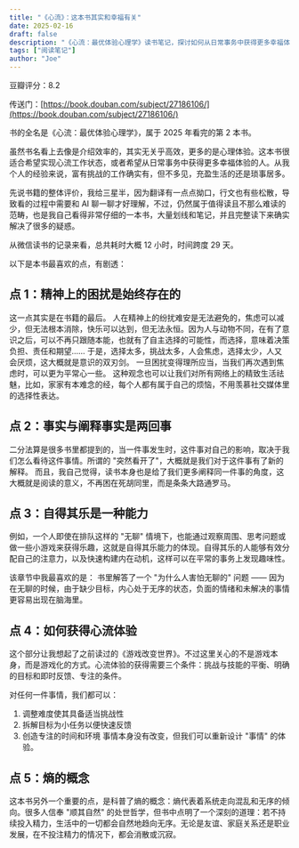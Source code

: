 ```yaml
---
title: "《心流》：这本书其实和幸福有关"
date: 2025-02-16
draft: false
description: "《心流：最优体验心理学》读书笔记，探讨如何从日常事务中获得更多幸福体验"
tags: ["阅读笔记"]
author: "Joe"
---
```


豆瓣评分：8.2

传送门：[https://book.douban.com/subject/27186106/](https://book.douban.com/subject/27186106/)

书的全名是《心流：最优体验心理学》，属于 2025 年看完的第 2 本书。

虽然书名看上去像是介绍效率的，其实无关乎高效，更多的是心理体验。这本书很适合希望实现心流工作状态，或者希望从日常事务中获得更多幸福体验的人。从我个人的经验来说，富有挑战的工作确实有，但不多见，充盈生活的还是琐事居多。

先说书籍的整体评价，我给三星半，因为翻译有一点点拗口，行文也有些松散，导致看的过程中需要和 AI 聊一聊才好理解，不过，仍然属于值得读且不那么难读的范畴，也是我自己看得非常仔细的一本书，大量划线和笔记，并且完整读下来确实解决了很多的疑惑。

从微信读书的记录来看，总共耗时大概 12 小时，时间跨度 29 天。

以下是本书最喜欢的点，有剧透：

## 点 1：精神上的困扰是始终存在的
这一点其实是在书籍的最后。
人在精神上的纷扰难安是无法避免的，焦虑可以减少，但无法根本消除，快乐可以达到，但无法永恒。因为人与动物不同，在有了意识之后，可以不再只跟随本能，也就有了自主选择的可能性，而选择，意味着决策负担、责任和期望……
于是，选择太多，挑战太多，人会焦虑，选择太少，人又会厌烦，这大概就是意识的双刃剑。
一旦困扰变得理所应当，当我们再次遇到焦虑时，可以更为平常心一些。
这种观念也可以让我们对所有网络上的精致生活祛魅，比如，家家有本难念的经，每个人都有属于自己的烦恼，不用羡慕社交媒体里的选择性表达。

## 点 2：事实与阐释事实是两回事
二分法算是很多书里都提到的，当一件事发生时，这件事对自己的影响，取决于我们怎么看待这件事情。所谓的 "突然看开了"，大概就是我们对于这件事有了新的解释。
而且，我自己觉得，读书本身也是给了我们更多阐释同一件事的角度，这大概就是阅读的意义，不再困在死胡同里，而是条条大路通罗马。

## 点 3：自得其乐是一种能力
例如，一个人即使在排队这样的 "无聊" 情境下，也能通过观察周围、思考问题或做一些小游戏来获得乐趣，这就是自得其乐能力的体现。自得其乐的人能够有效分配自己的注意力，以及快速构建内在动机，这样可以在平常的事务上发现趣味性。

该章节中我最喜欢的是：
书里解答了一个 "为什么人害怕无聊的" 问题 —— 因为在无聊的时候，由于缺少目标，内心处于无序的状态，负面的情绪和未解决的事情更容易出现在脑海里。

## 点 4：如何获得心流体验
这个部分让我想起了之前读过的《游戏改变世界》。不过这里关心的不是游戏本身，而是游戏化的方式。心流体验的获得需要三个条件：挑战与技能的平衡、明确的目标和即时反馈、专注的条件。

对任何一件事情，我们都可以：
1. 调整难度使其具备适当挑战性
2. 拆解目标为小任务以便快速反馈
3. 创造专注的时间和环境
事情本身没有改变，但我们可以重新设计 "事情" 的体验。

## 点 5：熵的概念
这本书另外一个重要的点，是科普了熵的概念：熵代表着系统走向混乱和无序的倾向。很多人信奉 "顺其自然" 的处世哲学，但书中点明了一个深刻的道理：若不持续投入精力，生活中的一切都会自然地趋向无序。无论是友谊、家庭关系还是职业发展，在不投注精力的情况下，都会消散或沉寂。